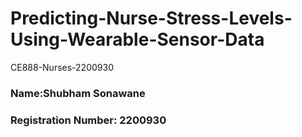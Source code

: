 # Predicting-Nurse-Stress-Levels-Using-Wearable-Sensor-Data
 CE888-Nurses-2200930
 
### Name:Shubham Sonawane
### Registration Number: 2200930

